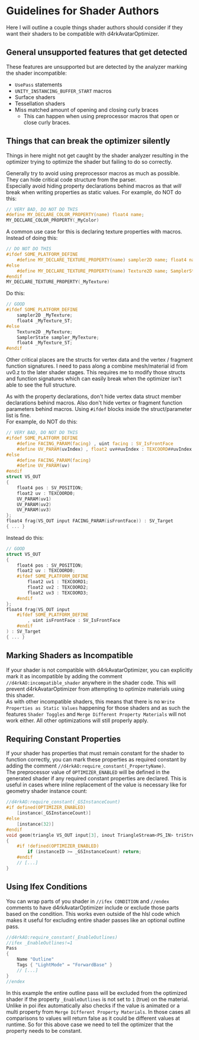 # Guidelines for Shader Authors
Here I will outline a couple things shader authors should consider if they want their shaders to be compatible with d4rkAvatarOptimizer.

## General unsupported features that get detected
These features are unsupported but are detected by the analyzer marking the shader incompatible:
* `UsePass` statements
* `UNITY_INSTANCING_BUFFER_START` macros
* Surface shaders
* Tessellation shaders
* Miss matched amount of opening and closing curly braces
  * This can happen when using preprocessor macros that open or close curly braces.

## Things that can break the optimizer silently
Things in here might not get caught by the shader analyzer resulting in the optimizer trying to optimize the shader but failing to do so correctly.

Generally try to avoid using preprocessor macros as much as possible. They can hide critical code structure from the parser.  
Especially avoid hiding property declarations behind macros as that *will* break when writing properties as static values.
For example, do NOT do this:
```c
// VERY BAD, DO NOT DO THIS
#define MY_DECLARE_COLOR_PROPERTY(name) float4 name;
MY_DECLARE_COLOR_PROPERTY(_MyColor)
```
A common use case for this is declaring texture properties with macros. Instead of doing this:
```c
// DO NOT DO THIS
#ifdef SOME_PLATFORM_DEFINE
    #define MY_DECLARE_TEXTURE_PROPERTY(name) sampler2D name; float4 name##_ST;
#else
    #define MY_DECLARE_TEXTURE_PROPERTY(name) Texture2D name; SamplerState sampler##name; float4 name##_ST;
#endif
MY_DECLARE_TEXTURE_PROPERTY(_MyTexture)
```
Do this:
```c
// GOOD
#ifdef SOME_PLATFORM_DEFINE
    sampler2D _MyTexture;
    float4 _MyTexture_ST;
#else
    Texture2D _MyTexture;
    SamplerState sampler_MyTexture;
    float4 _MyTexture_ST;
#endif
```

Other critical places are the structs for vertex data and the vertex / fragment function signatures. I need to pass along a combine mesh/material id from uv0.z to the later shader stages. This requires me to modify those structs and function signatures which can easily break when the optimizer isn't able to see the full structure.

As with the property declarations, don't hide vertex data struct member declarations behind macros. Also don't hide vertex or fragment function parameters behind macros.  Using `#ifdef` blocks inside the struct/parameter list is fine.  
For example, do NOT do this:
```c
// VERY BAD, DO NOT DO THIS
#ifdef SOME_PLATFORM_DEFINE
    #define FACING_PARAM(facing) , uint facing : SV_IsFrontFace
    #define UV_PARAM(uvIndex) , float2 uv##uvIndex : TEXCOORD##uvIndex
#else
    #define FACING_PARAM(facing)
    #define UV_PARAM(uv)
#endif
struct VS_OUT
{
    float4 pos : SV_POSITION;
    float2 uv : TEXCOORD0;
    UV_PARAM(uv1)
    UV_PARAM(uv2)
    UV_PARAM(uv3)
};
float4 frag(VS_OUT input FACING_PARAM(isFrontFace)) : SV_Target
{ ... }
```
Instead do this:
```c
// GOOD
struct VS_OUT
{
    float4 pos : SV_POSITION;
    float2 uv : TEXCOORD0;
    #ifdef SOME_PLATFORM_DEFINE
        float2 uv1 : TEXCOORD1;
        float2 uv2 : TEXCOORD2;
        float2 uv3 : TEXCOORD3;
    #endif
};
float4 frag(VS_OUT input
    #ifdef SOME_PLATFORM_DEFINE
        , uint isFrontFace : SV_IsFrontFace
    #endif
) : SV_Target
{ ... }
```

## Marking Shaders as Incompatible
If your shader is not compatible with d4rkAvatarOptimizer, you can explicitly mark it as incompatible by adding the comment `//d4rkAO:incompatible_shader` anywhere in the shader code. This will prevent d4rkAvatarOptimizer from attempting to optimize materials using this shader.  
As with other incompatible shaders, this means that there is no `Write Properties as Static Values` happening for those shaders and as such the features `Shader Toggles` and `Merge Different Property Materials` will not work either. All other optimizations will still properly apply.

## Requiring Constant Properties
If your shader has properties that must remain constant for the shader to function correctly, you can mark these properties as required constant by adding the comment `//d4rkAO:require_constant(_PropertyName)`.  
The preprocessor value of `OPTIMIZER_ENABLED` will be defined in the generated shader if any required constant properties are declared.
This is useful in cases where inline replacement of the value is necessary like for geometry shader instance count:
```c
//d4rkAO:require_constant(_GSInstanceCount)
#if defined(OPTIMIZER_ENABLED)
    [instance(_GSInstanceCount)]
#else
    [instance(32)]
#endif
void geom(triangle VS_OUT input[3], inout TriangleStream<PS_IN> triStream, uint instanceID : SV_InstanceID)
{
    #if !defined(OPTIMIZER_ENABLED)
        if (instanceID >= _GSInstanceCount) return;
    #endif
    // [...]
}
```

## Using Ifex Conditions
You can wrap parts of you shader in `//ifex CONDITION` and `//endex` comments to have d4rkAvatarOptimizer include or exclude those parts based on the condition. This works even outside of the hlsl code which makes it useful for excluding entire shader passes like an optional outline pass.
```c
//d4rkAO:require_constant(_EnableOutlines)
//ifex _EnableOutlines!=1
Pass
{
    Name "Outline"
    Tags { "LightMode" = "ForwardBase" }
    // [...]
}
//endex
```
In this example the entire outline pass will be excluded from the optimized shader if the property `_EnableOutlines` is not set to `1` (true) on the material. Unlike in poi ifex automatically also checks if the value is animated or a multi property from `Merge Different Property Materials`. In those cases all comparisons to values will return false as it could be different values at runtime.
So for this above case we need to tell the optimizer that the property needs to be constant.